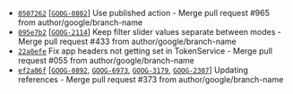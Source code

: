 * [`0507262`](http://github.com/google/commit/05072624d24265aedad3608a245b22db24432d95) [[`GOOG-0802`](https://google.atlassian.net/browse/ZUXD-0802)] Use published action - Merge pull request #965 from author/google/branch-name
* [`095e7b2`](http://github.com/google/commit/095e7b2b6c0811e759cb502c1ca9c844cb9113bf) [[`GOOG-2114`](https://google.atlassian.net/browse/GWLR-2114)] Keep filter slider values separate between modes - Merge pull request #433 from author/google/branch-name
* [`22a0efe`](http://github.com/google/commit/22a0efe35fb766848d2d36e505be11d5b7e834b8) Fix app headers not getting set in TokenService - Merge pull request #055 from author/google/branch-name
* [`ef2a06f`](http://github.com/google/commit/ef2a06f3d909a4c144f1ca40e3142b487c3a6251) [[`GOOG-0892`](https://google.atlassian.net/browse/SZWT-0892), [`GOOG-6973`](https://google.atlassian.net/browse/SJZT-6973), [`GOOG-3179`](https://google.atlassian.net/browse/TIPP-3179), [`GOOG-2307`](https://google.atlassian.net/browse/DKLK-2307)] Updating references - Merge pull request #373 from author/google/branch-name